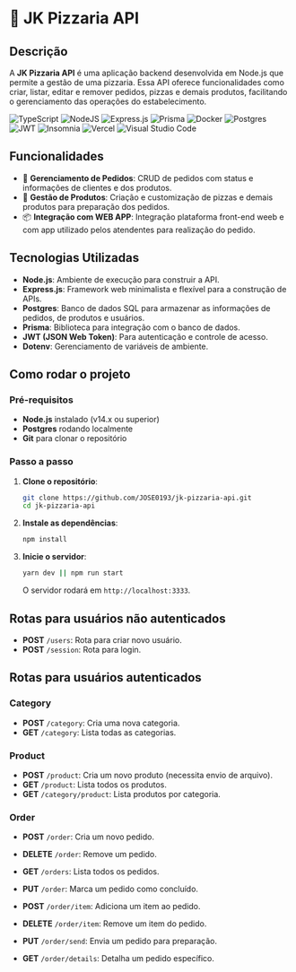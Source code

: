 # 🍕 JK Pizzaria API

## Descrição
A **JK Pizzaria API** é uma aplicação backend desenvolvida em Node.js que permite a gestão de uma pizzaria. Essa API oferece funcionalidades como criar, listar, editar e remover pedidos, pizzas e demais produtos, facilitando o gerenciamento das operações do estabelecimento.

![TypeScript](https://img.shields.io/badge/typescript-%23007ACC.svg?style=for-the-badge&logo=typescript&logoColor=white)
![NodeJS](https://img.shields.io/badge/node.js-6DA55F?style=for-the-badge&logo=node.js&logoColor=white)
![Express.js](https://img.shields.io/badge/express.js-%23404d59.svg?style=for-the-badge&logo=express&logoColor=%2361DAFB)
![Prisma](https://img.shields.io/badge/Prisma-3982CE?style=for-the-badge&logo=Prisma&logoColor=white)
![Docker](https://img.shields.io/badge/docker-%230db7ed.svg?style=for-the-badge&logo=docker&logoColor=white)
![Postgres](https://img.shields.io/badge/postgres-%23316192.svg?style=for-the-badge&logo=postgresql&logoColor=white)
![JWT](https://img.shields.io/badge/JWT-black?style=for-the-badge&logo=JSON%20web%20tokens)
![Insomnia](https://img.shields.io/badge/Insomnia-black?style=for-the-badge&logo=insomnia&logoColor=5849BE)
![Vercel](https://img.shields.io/badge/vercel-%23000000.svg?style=for-the-badge&logo=vercel&logoColor=white)
![Visual Studio Code](https://img.shields.io/badge/Visual%20Studio%20Code-0078d7.svg?style=for-the-badge&logo=visual-studio-code&logoColor=white)


## Funcionalidades
- 🛒 **Gerenciamento de Pedidos**: CRUD de pedidos com status e informações de clientes e dos produtos.
- 🍕 **Gestão de Produtos**: Criação e customização de pizzas e demais produtos para preparação dos pedidos.
- 📦 **Integração com WEB APP**: Integração plataforma front-end weeb e com app utilizado pelos atendentes para realização do pedido.

## Tecnologias Utilizadas
- **Node.js**: Ambiente de execução para construir a API.
- **Express.js**: Framework web minimalista e flexível para a construção de APIs.
- **Postgres**: Banco de dados SQL para armazenar as informações de pedidos, de produtos e usuários.
- **Prisma**: Biblioteca para integração com o banco de dados.
- **JWT (JSON Web Token)**: Para autenticação e controle de acesso.
- **Dotenv**: Gerenciamento de variáveis de ambiente.

## Como rodar o projeto
### Pré-requisitos
- **Node.js** instalado (v14.x ou superior)
- **Postgres** rodando localmente
- **Git** para clonar o repositório

### Passo a passo

1. **Clone o repositório**:
    ```bash
    git clone https://github.com/JOSE0193/jk-pizzaria-api.git
    cd jk-pizzaria-api
    ```

2. **Instale as dependências**:
    ```bash
    npm install
    ```

4. **Inicie o servidor**:
    ```bash
    yarn dev || npm run start
    ```
    O servidor rodará em `http://localhost:3333`.

## Rotas para usuários não autenticados

- **POST** `/users`: Rota para criar novo usuário.
- **POST** `/session`: Rota para login.

## Rotas para usuários autenticados
### Category
- **POST** `/category`: Cria uma nova categoria.
- **GET** `/category`: Lista todas as categorias.

### Product
- **POST** `/product`: Cria um novo produto (necessita envio de arquivo).
- **GET** `/product`: Lista todos os produtos.
- **GET** `/category/product`: Lista produtos por categoria.

### Order
- **POST** `/order`: Cria um novo pedido.
- **DELETE** `/order`: Remove um pedido.
- **GET** `/orders`: Lista todos os pedidos.
- **PUT** `/order`: Marca um pedido como concluído.

- **POST** `/order/item`: Adiciona um item ao pedido.
- **DELETE** `/order/item`: Remove um item do pedido.

- **PUT** `/order/send`: Envia um pedido para preparação.
- **GET** `/order/details`: Detalha um pedido específico.

